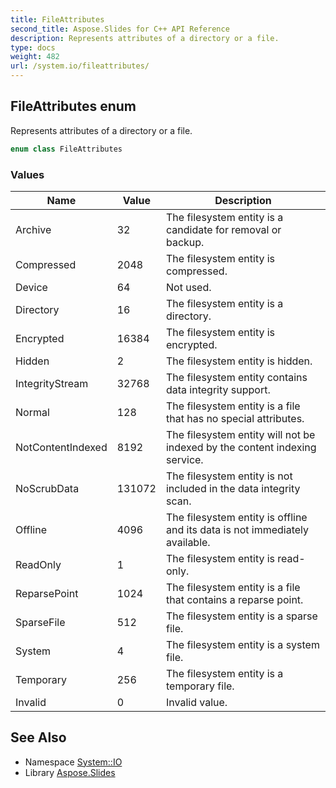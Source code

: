 ```yaml
---
title: FileAttributes
second_title: Aspose.Slides for C++ API Reference
description: Represents attributes of a directory or a file.
type: docs
weight: 482
url: /system.io/fileattributes/
---
```

## FileAttributes enum


Represents attributes of a directory or a file.

```cpp
enum class FileAttributes
```

### Values

| Name | Value | Description |
| --- | --- | --- |
| Archive | 32 | The filesystem entity is a candidate for removal or backup. |
| Compressed | 2048 | The filesystem entity is compressed. |
| Device | 64 | Not used. |
| Directory | 16 | The filesystem entity is a directory. |
| Encrypted | 16384 | The filesystem entity is encrypted. |
| Hidden | 2 | The filesystem entity is hidden. |
| IntegrityStream | 32768 | The filesystem entity contains data integrity support. |
| Normal | 128 | The filesystem entity is a file that has no special attributes. |
| NotContentIndexed | 8192 | The filesystem entity will not be indexed by the content indexing service. |
| NoScrubData | 131072 | The filesystem entity is not included in the data integrity scan. |
| Offline | 4096 | The filesystem entity is offline and its data is not immediately available. |
| ReadOnly | 1 | The filesystem entity is read-only. |
| ReparsePoint | 1024 | The filesystem entity is a file that contains a reparse point. |
| SparseFile | 512 | The filesystem entity is a sparse file. |
| System | 4 | The filesystem entity is a system file. |
| Temporary | 256 | The filesystem entity is a temporary file. |
| Invalid | 0 | Invalid value. |

## See Also

* Namespace [System::IO](../)
* Library [Aspose.Slides](../../)